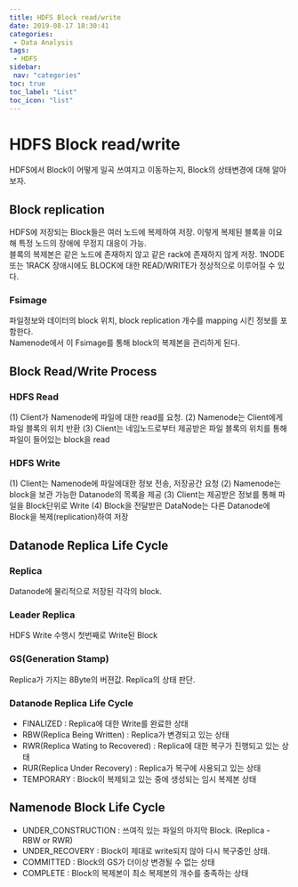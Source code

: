 ```yaml
---
title: HDFS Block read/write
date: 2019-08-17 18:30:41
categories: 
 - Data Analysis
tags: 
 - HDFS
sidebar:
 nav: "categories"
toc: true
toc_label: "List"
toc_icon: "list"
---
```


# HDFS Block read/write
HDFS에서 Block이 어떻게 일곡 쓰여지고 이동하는지, Block의 상태변경에 대해 알아보자.

## Block replication
HDFS에 저장되는 Block들은 여러 노드에 복제하여 저장. 이렇게 복제된 블록을 이요해 특정 노드의 장애에 무정지 대응이 가능.  
블록의 복제본은 같은 노드에 존재하지 않고 같은 rack에 존재하지 않게 저장. 1NODE 또는 1RACK 장애시에도 BLOCK에 대한 READ/WRITE가 정상적으로 이루어질 수 있다. 

### Fsimage
파일정보와 데이터의 block 위치, block replication 개수를 mapping 시킨 정보를 포함한다.  
Namenode에서 이 Fsimage를 통해 block의 복제본을 관리하게 된다.

## Block Read/Write Process
### HDFS Read
(1) Client가 Namenode에 파일에 대한 read를 요청.
(2) Namenode는 Client에게 파일 블록의 위치 반환
(3) Client는 네임노드로부터 제공받은 파일 블록의 위치를 통해 파일이 들어있는 block을 read

### HDFS Write
(1) Client는 Namenode에 파일에대한 정보 전송, 저장공간 요청
(2) Namenode는 block을 보관 가능한 Datanode의 목록을 제공
(3) Client는 제공받은 정보를 통해 파일을 Block단위로 Write
(4) Block을 전달받은 DataNode는 다른 Datanode에 Block을 복제(replication)하여 저장

## Datanode Replica Life Cycle
### Replica
Datanode에 물리적으로 저장된 각각의 block.

### Leader Replica
HDFS Write 수행시 첫번째로 Write된 Block

### GS(Generation Stamp)
Replica가 가지는 8Byte의 버젼값. Replica의 상태 판단.

### Datanode Replica Life Cycle
- FINALIZED : Replica에 대한 Write를 완료한 상태
- RBW(Replica Being Written) : Replica가 변경되고 있는 상태
- RWR(Replica Wating to Recovered) : Replica에 대한 복구가 진행되고 있는 상태
- RUR(Replica Under Recovery) : Replica가 복구에 사용되고 있는 상태
- TEMPORARY : Block이 복제되고 있는 중에 생성되는 임시 복제본 상태

## Namenode Block Life Cycle
- UNDER_CONSTRUCTION : 쓰여직 있는 파일의 마지막 Block. (Replica - RBW or RWR)
- UNDER_RECOVERY : Block이 제대로 write되지 않아 다시 복구중인 상태. 
- COMMITTED : Block의 GS가 더이상 변경될 수 없는 상태
- COMPLETE : Block의 복제본이 최소 복제본의 개수를 충족하는 상태


